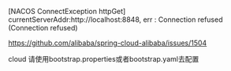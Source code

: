 
[NACOS ConnectException httpGet] currentServerAddr:http://localhost:8848, err : Connection refused (Connection refused)



https://github.com/alibaba/spring-cloud-alibaba/issues/1504

cloud 请使用bootstrap.properties或者bootstrap.yaml去配置